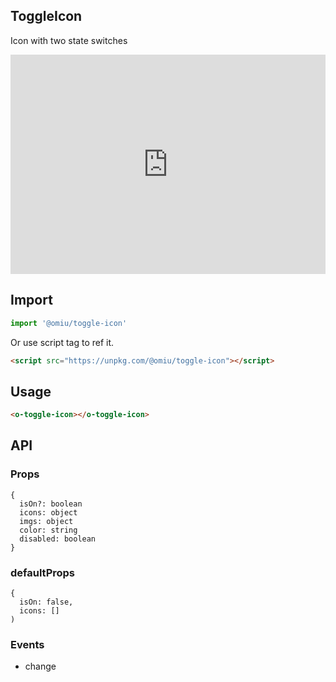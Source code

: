 ## ToggleIcon

Icon with two state switches

<iframe height="351" style="width: 100%;" scrolling="no" title="OMIU ToggleIcon" src="https://codepen.io/omijs/embed/ZEbKwXX?height=351&theme-id=default&default-tab=html,result" frameborder="no" allowtransparency="true" allowfullscreen="true" loading="lazy">
  See the Pen <a href='https://codepen.io/omijs/pen/ZEbKwXX'>OMIU Checkbox</a> by OMI
  (<a href='https://codepen.io/omijs'>@omijs</a>) on <a href='https://codepen.io'>CodePen</a>.
</iframe>

## Import

```js
import '@omiu/toggle-icon'
```

Or use script tag to ref it.


```html
<script src="https://unpkg.com/@omiu/toggle-icon"></script>
```

## Usage

```html
<o-toggle-icon></o-toggle-icon>
```

## API

### Props

```tsx
{
  isOn?: boolean
  icons: object
  imgs: object
  color: string
  disabled: boolean
}
```

### defaultProps

```tsx
{
  isOn: false,
  icons: []
)
```
### Events

* change
